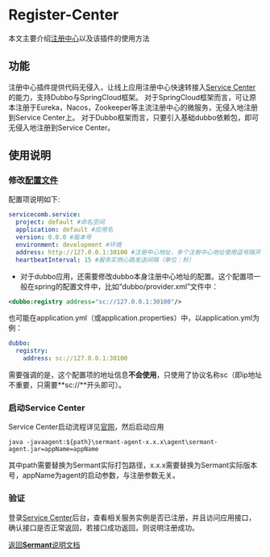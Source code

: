 # Register-Center

本文主要介绍[注册中心](../../../sermant-plugins/sermant-register-center)以及该插件的使用方法

## 功能

注册中心插件提供代码无侵入，让线上应用注册中心快速转接入[Service Center](https://github.com/apache/servicecomb-service-center)的能力，支持Dubbo与SpringCloud框架。
对于SpringCloud框架而言，可让原本注册于Eureka，Nacos，Zookeeper等主流注册中心的微服务，无侵入地注册到Service Center上。
对于Dubbo框架而言，只要引入基础dubbo依赖包，即可无侵入地注册到Service Center。

## 使用说明

### 修改[配置文件](../../../sermant-plugins/sermant-register-center/config/config.yaml)

配置项说明如下:

```yaml
servicecomb.service:
  project: default #命名空间
  application: default #应用名
  version: 0.0.0 #版本号
  environment: development #环境
  address: http://127.0.0.1:30100 #注册中心地址，多个注册中心地址使用逗号隔开
  heartbeatInterval: 15 #服务实例心跳发送间隔（单位：秒）
```

- 对于dubbo应用，还需要修改dubbo本身注册中心地址的配置。这个配置项一般在spring的配置文件中，比如“dubbo/provider.xml”文件中：

```xml
<dubbo:registry address="sc://127.0.0.1:30100"/>
```

也可能在application.yml（或application.properties）中，以application.yml为例：

```yml
dubbo:
  registry:
    address: sc://127.0.0.1:30100
```

需要强调的是，这个配置项的地址信息**不会使用**，只使用了协议名称sc（即ip地址不重要，只需要**sc://**开头即可）。

### 启动Service Center

Service Center启动流程详见[官网](https://github.com/apache/servicecomb-service-center)，然后启动应用

```shell
java -javaagent:${path}\sermant-agent-x.x.x\agent\sermant-agent.jar=appName=appName
```

其中path需要替换为Sermant实际打包路径，x.x.x需要替换为Sermant实际版本号，appName为agent的启动参数，与注册参数无关。

### 验证

登录[Service Center](http://127.0.0.1:30103/)后台，查看相关服务实例是否已注册，并且访问应用接口，确认接口是否正常返回，若接口成功返回，则说明注册成功。

[返回**Sermant**说明文档](../../README.md)